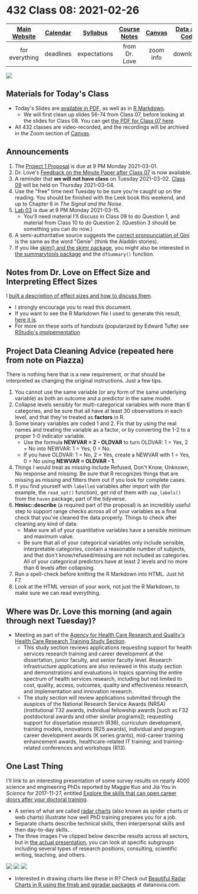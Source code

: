 # 432 Class 08: 2021-02-26

[Main Website](https://thomaselove.github.io/432/) | [Calendar](https://thomaselove.github.io/432/calendar.html) | [Syllabus](https://thomaselove.github.io/432-2021-syllabus/) | [Course Notes](https://thomaselove.github.io/432-notes/) | [Canvas](https://canvas.case.edu) | [Data and Code](https://github.com/THOMASELOVE/432-data) | [Sources](https://github.com/THOMASELOVE/432-2021/edit/master/references) | [Contact Us](https://thomaselove.github.io/432/contact.html)
:-----------: | :--------------: | :----------: | :---------: | :-------------: | :-----------: | :------------: | :-------------:
for everything | deadlines | expectations | from Dr. Love | zoom info | downloads | read/watch | need help?

![](https://github.com/THOMASELOVE/432-2021/blob/master/classes/class08/figures/harrell_tw.png)

## Materials for Today's Class

- Today's Slides are [available in PDF](https://github.com/THOMASELOVE/432-2021/blob/master/classes/class08/432_2021_slides08.pdf), as well as in [R Markdown](https://github.com/THOMASELOVE/432-2021/blob/master/classes/class08/432_2021_slides08.Rmd).
    - We will first clean up slides 56-74 from Class 07, before looking at the slides for Class 08. You can get [the PDF for Class 07 here](https://github.com/THOMASELOVE/432-2021/blob/master/classes/class07/432_2021_slides07.pdf).
- All 432 classes are video-recorded, and the recordings will be archived in the Zoom section of [Canvas](https://canvas.case.edu).

## Announcements

1. The [Project 1 Proposal](https://github.com/THOMASELOVE/432-2021/tree/master/project1) is due at 9 PM Monday 2021-03-01.
2. Dr. Love's [Feedback on the Minute Paper after Class 07](https://github.com/THOMASELOVE/432-2021/tree/master/minutepapers) is now available.
3. A reminder that **we will not have class** on Tuesday 2021-03-02. [Class 09](https://github.com/THOMASELOVE/432-2021/tree/master/classes/class09) will be held on Thursday 2021-03-04.
4. Use the "free" time next Tuesday to be sure you're caught up on the reading. You should be finished with the Leek book this weekend, and up to Chapter 6 in *The Signal and the Noise*.
5. [Lab 03](https://github.com/THOMASELOVE/432-2021/tree/master/labs/lab03) is due at 9 PM Monday 2021-03-15.
    - You'll need material I'll discuss in Class 09 to do Question 1, and material from Class 10 to do Question 2. (Question 3 should be something you can do now.)
6. A semi-authoritative source suggests the [correct pronounciation of Gini](https://www.youtube.com/watch?v=Wy7_EwDtrcM) is the same as the word "Genie" (think the Aladdin stories).
7. If you like [skim() and the skimr package](https://cran.r-project.org/web/packages/skimr/vignettes/skimr.html), you might also be interested in [the summarytools package](https://cran.r-project.org/web/packages/summarytools/vignettes/Introduction.html) and the `dfSummary()` function.

## Notes from Dr. Love on Effect Size and Interpreting Effect Sizes

I [built a description of effect sizes and how to discuss them](https://github.com/THOMASELOVE/432-2021/blob/master/classes/class08/class08_effects_note.pdf). 

- I strongly encourage you to read this document. 
- If you want to see the R Markdown file I used to generate this result, [here it is](https://github.com/THOMASELOVE/432-2021/blob/master/classes/class08/class08_effects_note.Rmd).
- For more on these sorts of handouts (popularized by Edward Tufte) see [RStudio's implpementation](https://rstudio.github.io/tufte/)

## Project Data Cleaning Advice (repeated here from note on Piazza)

There is nothing here that is a new requirement, or that should be interpreted as changing the original instructions. Just a few tips.

1. You cannot use the same variable (or any form of the same underlying variable) as both an outcome and a predictor in the same model.
2. Collapse levels sensibly for multi-categorical variables with more than 6 categories, and be sure that all have at least 30 observations in each level, and that they're treated as **factors** in R. 
3. Some binary variables are coded 1 and 2. Fix that by using the real names and treating the variable as a factor, or by converting the 1-2 to a proper 1-0 indicator variable.
   - Use the formula **NEWVAR = 2 - OLDVAR** to turn OLDVAR: 1 = Yes, 2 = No into NEWVAR: 1 = Yes, 0 = No.
   - If you have OLDVAR: 1 = No, 2 = Yes, create a NEWVAR with 1 = Yes, 0 = No using **NEWVAR = OLDVAR - 1**.
4. Things I would treat as missing include Refused, Don't Know, Unknown, No response and missing. Be sure that R recognizes things that are missing as missing and filters them out if you look for complete cases.
5. If you find yourself with `labelled` variables after import with (for example, the `read_xpt()` function), get rid of them with `zap_labels()` from the `haven` package, part of the tidyverse.
6. **Hmisc::describe** (a required part of the proposal) is an incredibly useful step to support range checks across all of your variables as a final check that you've cleaned the data properly. Things to check after cleaning any kind of data:
    - Make sure all of your quantitative variables have a sensible minimum and maximum value.
    - Be sure that all of your categorical variables only include sensible, interpretable categories, contain a reasonable number of subjects, and that don't know/refused/missing are not included as categories. All of your categorical predictors have at least 2 levels and no more than 6 levels after collapsing. 
7. Run a spell-check before knitting the R Markdown into HTML. Just hit F7.
8. Look at the HTML version of your work, not just the R Markdown, to make sure we can read everything.

## Where was Dr. Love this morning (and again through next Tuesday)?

- Meeting as part of the [Agency for Health Care Research and Quality's](https://www.ahrq.gov/) [Health Care Research Training Study Section](https://www.ahrq.gov/funding/process/study-section/hcrtrst.html).
    - This study section reviews applications requesting support for health services research training and career development at the dissertation, junior faculty, and senior faculty level. Research infrastructure applications are also reviewed in this study section and demonstrations and evaluations in topics spanning the entire spectrum of health services research, including but not limited to cost, quality, access, outcomes, quality and effectiveness research, and implementation and innovation research. 
    - The study section will review applications submitted through the auspices of the National Research Service Awards (NRSA) (institutional T32 awards, individual fellowship awards [such as F32 postdoctoral awards and other similar programs]); requesting support for dissertation research (R36), curriculum development, training models, innovations (R25 awards), individual and program career development awards (K series grants), mid-career training enhancement awards, healthcare-related IT training; and training-related conferences and workshops (R13).

## One Last Thing

I'll link to an interesting presentation of some survey results on nearly 4000 science and engineering PhDs reported by Maggie Kuo and Jia You in *Science* for 2017-11-27, entitled [Explore the skills that can open career doors after your doctoral training](https://www.sciencemag.org/careers/2017/11/explore-skills-can-open-career-doors-after-your-doctoral-training). 

- A series of what are called [radar charts](https://en.wikipedia.org/wiki/Radar_chart) (also known as spider charts or web charts) illustrate how well PhD training prepares you for a job.
- Separate charts describe technical skills, then interpersonal skills and then day-to-day skills.
- The three images I've clipped below describe results across all sectors, but in [the actual presentation](https://www.sciencemag.org/careers/2017/11/explore-skills-can-open-career-doors-after-your-doctoral-training), you can look at specific subgroups including several types of research positions, consulting, scientific writing, teaching, and others.

![](https://github.com/THOMASELOVE/432-2021/blob/master/classes/class08/figures/phd_fig1.png)
![](https://github.com/THOMASELOVE/432-2021/blob/master/classes/class08/figures/phd_fig2.png)
![](https://github.com/THOMASELOVE/432-2021/blob/master/classes/class08/figures/phd_fig3.png)

- Interested in drawing charts like these in R? Check out [Beautiful Radar Charts in R using the fmsb and ggradar packages](https://www.datanovia.com/en/blog/beautiful-radar-chart-in-r-using-fmsb-and-ggplot-packages/) at datanovia.com.
